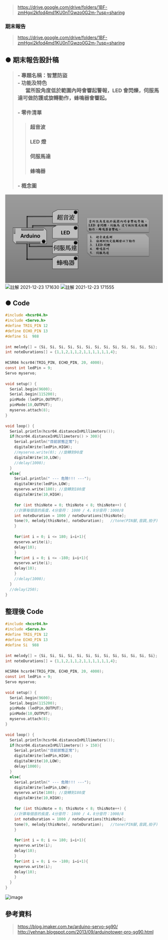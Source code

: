 > https://drive.google.com/drive/folders/1BF-zmHgxi2kfod4md1KU0nTGwzo0G2m-?usp=sharing
### 期末報告
> https://drive.google.com/drive/folders/1BF-zmHgxi2kfod4md1KU0nTGwzo0G2m-?usp=sharing
## ● 期末報告設計稿
> ### - 專題名稱：智慧防盜 <br> - 功能及特色 <br>&ensp;&ensp;&ensp;當所設角度低於範圍內時會響起警報，LED 會閃爍，伺服馬    達可做防護或旋轉動作，蜂鳴器會響起。
> ### - 零件清單
>> ### 超音波
>> ### LED 燈
>> ### 伺服馬達
>> ### 蜂鳴器
> ### - 概念圖
![概念圖](https://github.com/ChengHan16/Cs4high_4080E036/blob/master/%E9%80%9A%E8%AD%98%E7%A8%8B%E5%BC%8F%E8%A8%AD%E8%A8%88/File/%E6%B5%81%E7%A8%8B.PNG)
![註解 2021-12-23 171630](https://user-images.githubusercontent.com/55220866/147730634-eaf77795-f56d-4277-986c-bc1d3e364908.png)
![註解 2021-12-23 171555](https://user-images.githubusercontent.com/55220866/147730636-31406e05-fa89-4952-bb41-58e4293115ce.png)
##  ●  Code
```C
#include <hcsr04.h>
#include <Servo.h> 
#define TRIG_PIN 12
#define ECHO_PIN 13
#define Si  988

int melody[] = {Si, Si, Si, Si, Si, Si, Si, Si, Si, Si, Si, Si, Si};
int noteDurations[] = {1,1,2,1,1,2,1,1,1,1,1,1,4};

HCSR04 hcsr04(TRIG_PIN, ECHO_PIN, 20, 4000);
const int ledPin = 9;
Servo myservo;

void setup() {
  Serial.begin(9600);
  Serial.begin(115200);
  pinMode (ledPin,OUTPUT); 
  pinMode(10,OUTPUT);
  myservo.attach(8);
}

void loop() {
  Serial.println(hcsr04.distanceInMillimeters());
  if(hcsr04.distanceInMillimeters() > 300){
    Serial.println("目前狀態正常");
    digitalWrite(ledPin,HIGH);
    //myservo.write(0); //旋轉到90度
    digitalWrite(10,LOW);
    //delay(1000);
  }
  else{
    Serial.println(" --- 危險!!! ---");
    digitalWrite(ledPin,LOW);
    myservo.write(180); //旋轉到180度
    digitalWrite(10,HIGH);
    
    for (int thisNote = 0; thisNote < 8; thisNote++) {
    //計算每個音的長度，4分音符： 1000 / 4，8分音符：1000/8
    int noteDuration = 1000 / noteDurations[thisNote];
    tone(9, melody[thisNote], noteDuration);   //tone(PIN腳,音調,拍子)
    }

    for(int i = 0; i <= 180; i=i+1){
    myservo.write(i);
    delay(10);
    }
    for(int i = 0; i <= -180; i=i+1){
    myservo.write(i);
    delay(10);
    }
    //delay(1000);
  }
  //delay(250);
}
```
## 整理後 Code 
```C
#include <hcsr04.h>
#include <Servo.h> 
#define TRIG_PIN 12
#define ECHO_PIN 13
#define Si  988

int melody[] = {Si, Si, Si, Si, Si, Si, Si, Si, Si, Si, Si, Si, Si};
int noteDurations[] = {1,1,2,1,1,2,1,1,1,1,1,1,4};

HCSR04 hcsr04(TRIG_PIN, ECHO_PIN, 20, 4000);
const int ledPin = 9;
Servo myservo;

void setup() {
  Serial.begin(9600);
  Serial.begin(115200);
  pinMode (ledPin,OUTPUT); 
  pinMode(10,OUTPUT);
  myservo.attach(8);
}

void loop() {
  Serial.println(hcsr04.distanceInMillimeters());
  if(hcsr04.distanceInMillimeters() > 150){
    Serial.println("目前狀態正常");
    digitalWrite(ledPin,HIGH);
    digitalWrite(10,LOW);
    delay(1000);
  }
  else{
    Serial.println(" --- 危險!!! ---");
    digitalWrite(ledPin,LOW);
    myservo.write(180); //旋轉到180度
    digitalWrite(10,HIGH);
    
    for (int thisNote = 0; thisNote < 8; thisNote++) {
    //計算每個音的長度，4分音符： 1000 / 4，8分音符：1000/8
    int noteDuration = 1000 / noteDurations[thisNote];
    tone(9, melody[thisNote], noteDuration);   //tone(PIN腳,音調,拍子)
    }

    for(int i = 0; i <= 180; i=i+1){
    myservo.write(i);
    delay(10);
    }
    for(int i = 0; i <= -180; i=i+1){
    myservo.write(i);
    delay(10);
    }
  }
}
```
![image](https://user-images.githubusercontent.com/55220866/147737307-ac4b5cc2-db5d-4651-ac01-66fd6bf3101a.png)

## 參考資料
> https://blog.jmaker.com.tw/arduino-servo-sg90/
> http://yehnan.blogspot.com/2013/09/arduinotower-pro-sg90.html
